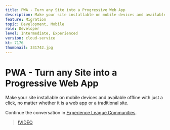 ```yaml
---
title: PWA - Turn any Site into a Progressive Web App
description: Make your site installable on mobile devices and available offline with just a click, no matter whether it is a web app or a traditional site.
feature: Migration
topic: Development, Mobile
role: Developer
level: Intermediate, Experienced
version: cloud-service
kt: 7176
thumbnail: 331742.jpg
---
```


# PWA - Turn any Site into a Progressive Web App 

Make your site installable on mobile devices and available offline with just a click, no matter whether it is a web app or a traditional site.

Continue the conversation in <a href="http://adobe.ly/36Yd3v6">Experience League Communities</a>.

>[!VIDEO](https://video.tv.adobe.com/v/331742/?quality=12&learn=on&hidetitle=true)